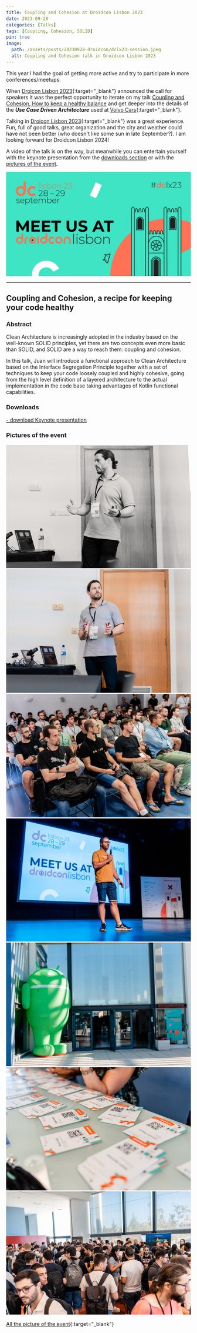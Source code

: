 ```yaml
---
title: Coupling and Cohesion at Droidcon Lisbon 2023
date: 2023-09-28
categories: [Talks]
tags: [Coupling, Cohesion, SOLID]
pin: true
image:
  path: /assets/posts/20230928-droidcon/dclx23-session.jpeg
  alt: Coupling and Cohesion talk in Droidcon Lisbon 2023
---
```


This year I had the goal of getting more active and try to participate in more conferences/meetups.

When [Droicon Lisbon 2023](https://www.lisbon.droidcon.com/){:target="_blank"} announced the call for speakers it was 
the perfect opportunity to iterate on my talk 
[Coupling and Cohesion, How to keep a healthy balance](../gdg-volvo-coupling-cohesion) and get deeper into the details 
of the _**Use Case Driven Architecture**_ used at [Volvo Cars](https://www.volvocars.com/){:target="_blank"}. 

Talking in [Droicon Lisbon 2023](https://www.lisbon.droidcon.com/){:target="_blank"} was a great experience. Fun, full 
of good talks, great organization and the city and weather could have not been better (who doesn't like some sun in late 
September?). I am looking forward for Droidcon Lisbon 2024! 

A video of the talk is on the way, but meanwhile you can entertain yourself with the keynote presentation from the 
[downloads section](#-downloads) or with the [pictures of the event](#pictures-of-the-event).

![Coupling and Cohesion talk in Droidcon Lisbon 2023](/assets/posts/20230928-droidcon/dclx23.jpeg)

---

## Coupling and Cohesion, a recipe for keeping your code healthy

### Abstract
Clean Architecture is increasingly adopted in the industry based on the well-known SOLID principles, 
yet there are two concepts even more basic than SOLID, and SOLID are a way to reach them: coupling and cohesion.

In this talk, Juan will introduce a functional approach to Clean Architecture based on the Interface Segregation 
Principle together with a set of techniques to keep your code loosely coupled and highly cohesive, going from 
the high level definition of a layered architecture to the actual implementation in the code base taking advantages 
of Kotlin functional capabilities.

### <i class="fa-solid fa-download"></i> Downloads

<a href="/assets/posts/20230928-droidcon/dclx23 - Coupling and Cohesion.key"
title="download Coupling and Cohesion.key"
download="[dekoupled][Chiaradia Juan][dclx23] Coupling and Cohesion.key">
 <i class="fa-solid fa-download"></i> - download Keynote presentation <i class="fa-solid fa-file"></i>
</a>

### Pictures of the event

![pic1](/assets/posts/20230928-droidcon/pic1.jpg)
![pic2](/assets/posts/20230928-droidcon/pic2.jpg)
![pic3](/assets/posts/20230928-droidcon/pic3.jpg)
![pic4](/assets/posts/20230928-droidcon/pic4.jpg)
![pic5](/assets/posts/20230928-droidcon/pic5.jpg)
![pic6](/assets/posts/20230928-droidcon/pic6.jpg)
![pic7](/assets/posts/20230928-droidcon/pic7.jpg)

[All the picture of the event](https://flic.kr/s/aHBqjAY3ry){:target="_blank"}





